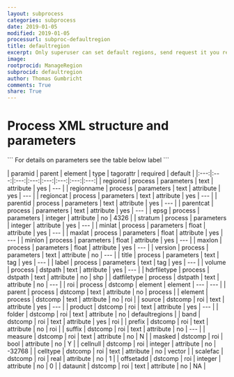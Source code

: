 ```yaml
---
layout: subprocess
categories: subprocess
date: 2019-01-05
modified: 2019-01-05
processurl: subproc-defaultregion
title: defaultregion
excerpt: Only superuser can set default regions, send request it you really need a new default region category
image: 
rootprocid: ManageRegion
subprocid: defaultregion
author: Thomas Gumbricht
comments: True
share: True
---
```


<h1 class='foot-description'>Process XML structure and parameters</h1>
```
For details on parameters see the table below
<?xml version="1.0" ?>
<process>
  <!--Generated from python-->
  <userproj plotid="yourplotid" projectid="yourprojectid" siteid="yoursiteid" system="systemid" tractid="yourtractid" userid="youruserid"/>
  <period endday="DD" endmonth="MM" endyear="YYYY" seasonendday="DD" seasonendmonth="MM" seasonstartday="DD" seasonstartmonth="MM" startday="DD" startmonth="MM" startyear="YYYY" timestep="timestep"/>
  <parameters epsg="xyz" maxlat="xyz.abc" maxlon="xyz.abc" minlat="xyz.abc" minlon="xyz.abc" parentcat="txtstring" parentid="txtstring" regioncat="txtstring" regionid="txtstring" regionname="txtstring" stratum="xyz" version="txtstring">
    <title>title</title>
    <label>label</label>
  </parameters>
  <dstpath datfiletype="txtstring" hdrfiletype="txtstring" volume="txtstring"/>
  <dstcomp element="txtstring" parent="txtstring">
    <roi band="txtstring" cellnull="xyz" celltype="txtstring" dataunit="txtstring" folder="txtstring" masked="True/False" measure="txtstring" offsetadd="xyz" prefix="txtstring" product="txtstring" scalefac="xyz.abc" source="txtstring" suffix="txtstring"/>
  </dstcomp>
</process>
```

| paramid | parent | element | type | tagorattr | required | default |
|:---:|:---:|:---:|:---:|:---:|:---:|:---:|:---:|
| regionid | process | parameters | text | attribute | yes | --- |
| regionname | process | parameters | text | attribute | yes | --- |
| regioncat | process | parameters | text | attribute | yes | --- |
| parentid | process | parameters | text | attribute | yes | --- |
| parentcat | process | parameters | text | attribute | yes | --- |
| epsg | process | parameters | integer | attribute | no | 4326 |
| stratum | process | parameters | integer | attribute | yes | --- |
| minlat | process | parameters | float | attribute | yes | --- |
| maxlat | process | parameters | float | attribute | yes | --- |
| minlon | process | parameters | float | attribute | yes | --- |
| maxlon | process | parameters | float | attribute | yes | --- |
| version | process | parameters | text | attribute | no | --- |
| title | process | parameters | text | tag | yes | --- |
| label | process | parameters | text | tag | yes | --- |
| volume | process | dstpath | text | attribute | yes | --- |
| hdrfiletype | process | dstpath | text | attribute | no | shp |
| datfiletype | process | dstpath | text | attribute | no | --- |
| roi | process | dstcomp | element | element | --- | --- |
| parent | process | dstcomp | text | attribute | no | process |
| element | process | dstcomp | text | attribute | no | roi |
| source | dstcomp | roi | text | attribute | yes | --- |
| product | dstcomp | roi | text | attribute | yes | --- |
| folder | dstcomp | roi | text | attribute | no | defaultregions |
| band | dstcomp | roi | text | attribute | yes | roi |
| prefix | dstcomp | roi | text | attribute | no | roi |
| suffix | dstcomp | roi | text | attribute | no | --- |
| measure | dstcomp | roi | text | attribute | no | N |
| masked | dstcomp | roi | bool | attribute | no | Y |
| cellnull | dstcomp | roi | integer | attribute | no | -32768 |
| celltype | dstcomp | roi | text | attribute | no | vector |
| scalefac | dstcomp | roi | real | attribute | no | 1 |
| offsetadd | dstcomp | roi | integer | attribute | no | 0 |
| dataunit | dstcomp | roi | text | attribute | no | NA |
